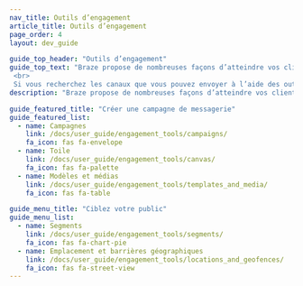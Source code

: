 ```yaml
---
nav_title: Outils d’engagement
article_title: Outils d’engagement
page_order: 4
layout: dev_guide

guide_top_header: "Outils d’engagement"
guide_top_text: "Braze propose de nombreuses façons d’atteindre vos clients et utilisateurs avec ses campagnes et ses outils Canvas. Vous pouvez également optimiser la cohérence (et télécharger des images et d’autres contenus) à l’aide de nos outils Modèles et Médias. À partir de là, vous pouvez créer des segments et des barrières géographiques pour cibler votre audience par emplacement ou d’autres attributs. <br>
 <br>
 Si vous recherchez les canaux que vous pouvez envoyer à l’aide des outils Canvas et de campagnes de Braze, consultez notre section Création de <a href='/docs/user_guide/message_building_by_channel/'>messages par canal</a>."
description: "Braze propose de nombreuses façons d’atteindre vos clients et utilisateurs avec ses campagnes et ses outils Canvas. Vous pouvez également optimiser la cohérence à l’aide de nos outils Modèles et Médias."

guide_featured_title: "Créer une campagne de messagerie"
guide_featured_list:
  - name: Campagnes
    link: /docs/user_guide/engagement_tools/campaigns/
    fa_icon: fas fa-envelope
  - name: Toile
    link: /docs/user_guide/engagement_tools/canvas/
    fa_icon: fas fa-palette
  - name: Modèles et médias
    link: /docs/user_guide/engagement_tools/templates_and_media/
    fa_icon: fas fa-table

guide_menu_title: "Ciblez votre public"
guide_menu_list:
  - name: Segments
    link: /docs/user_guide/engagement_tools/segments/
    fa_icon: fas fa-chart-pie
  - name: Emplacement et barrières géographiques
    link: /docs/user_guide/engagement_tools/locations_and_geofences/
    fa_icon: fas fa-street-view
---
```


